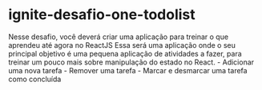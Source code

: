 # ignite-desafio-one-todolist
Nesse desafio, você deverá criar uma aplicação para treinar o que aprendeu até agora no ReactJS  Essa será uma aplicação onde o seu principal objetivo é uma pequena aplicação de atividades a fazer, para treinar um pouco mais sobre manipulação do estado no React.  - Adicionar uma nova tarefa - Remover uma tarefa - Marcar e desmarcar uma tarefa como concluída
